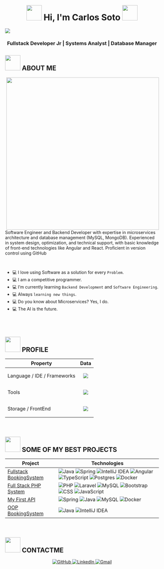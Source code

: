 <h1 align="center">
  <picture><img src="https://github.com/7oSkaaa/7oSkaaa/blob/main/Images/about_me.gif?raw=true" width="50px"></picture>
  <b>Hi, I'm Carlos Soto</b>
  <picture><img src="https://github.com/7oSkaaa/7oSkaaa/blob/main/Images/about_me.gif?raw=true" width="50px"></picture>
</h1>

![](https://github.com/halfrost/halfrost/blob/master/icons/header_.png)

<h3 align="center">Fullstack Developer Jr | Systems Analyst | Database Manager</h3>

<h2><picture><img src="https://github.com/7oSkaaa/7oSkaaa/blob/main/Images/about_me.gif?raw=true" width="50px"></picture> ABOUT ME</h2>  

<picture><img align="right" src="https://user-images.githubusercontent.com/74038190/219923809-b86dc415-a0c2-4a38-bc88-ad6cf06395a8.gif" width="500"></picture>

Software Engineer and Backend Developer with expertise in microservices architecture and database
management (MySQL, MongoDB). Experienced in system design, optimization, and technical support, with
basic knowledge of front-end technologies like Angular and React. Proficient in version control using GitHub

<br>

- :computer: I love using Software as a solution for every `Problem`.
- :computer: I am a competitive programmer.
- :computer: I’m currently learning `Backend Development` and `Software Engineering`.
- :computer: Always `learning new things`.
- :computer: Do you know about Microservices? Yes, I do.
- :computer: The AI is the future.

<br><br>

<h2><picture><img src="https://github.com/7oSkaaa/7oSkaaa/blob/main/Images/about_me.gif?raw=true" width="50px"></picture> PROFILE</h2>  

Property                 | Data  
-------------------------|------
Language / IDE / Frameworks | <p align="center"><a href="https://skillicons.dev"><img src="https://skillicons.dev/icons?i=js,java,php,c,ts,cs,py,spring,nodejs,matlab,html,phpstorm,idea,eclipse" /></a></p>
Tools                    | <p align="center"><a href="https://skillicons.dev"><img src="https://skillicons.dev/icons?i=postman,vscode,tailwind,sublime,scss,powershell,obsidian,git,github,figma,docker,css,bootstrap" /></a></p>
Storage / FrontEnd       | <p align="center"><a href="https://skillicons.dev"><img src="https://skillicons.dev/icons?i=postgres,mysql,mongodb,angular,react" /></a></p>

<br>

<h2><picture><img src="https://github.com/7oSkaaa/7oSkaaa/blob/main/Images/about_me.gif?raw=true" width="50px"></picture> SOME OF MY BEST PROJECTS</h2>

Project                  | Technologies  
-------------------------|------
[Fullstack BookingSystem](https://github.com/CarlosSotoDev/BookingSystemFullstack)  | ![Java](https://img.shields.io/badge/java-%23ED8B00.svg?style=for-the-badge&logo=openjdk&logoColor=white) ![Spring](https://img.shields.io/badge/spring-%236DB33F.svg?style=for-the-badge&logo=spring&logoColor=white) ![IntelliJ IDEA](https://img.shields.io/badge/IntelliJ%20IDEA-000000.svg?style=for-the-badge&logo=intellij-idea&logoColor=white) ![Angular](https://img.shields.io/badge/angular-%23DD0031.svg?style=for-the-badge&logo=angular&logoColor=white) ![TypeScript](https://img.shields.io/badge/typescript-%23007ACC.svg?style=for-the-badge&logo=typescript&logoColor=white) ![Postgres](https://img.shields.io/badge/postgres-%23316192.svg?style=for-the-badge&logo=postgresql&logoColor=white) ![Docker](https://img.shields.io/badge/docker-%230db7ed.svg?style=for-the-badge&logo=docker&logoColor=white)
[Full Stack PHP System](https://github.com/CarlosSotoDev/ProyectoResidencias) | ![PHP](https://img.shields.io/badge/php-%23777BB4.svg?style=for-the-badge&logo=php&logoColor=white) ![Laravel](https://img.shields.io/badge/laravel-%23FF2D20.svg?style=for-the-badge&logo=laravel&logoColor=white) ![MySQL](https://img.shields.io/badge/mysql-%234479A1.svg?style=for-the-badge&logo=mysql&logoColor=white) ![Bootstrap](https://img.shields.io/badge/bootstrap-%23563D7C.svg?style=for-the-badge&logo=bootstrap&logoColor=white) ![CSS](https://img.shields.io/badge/css-%231572B6.svg?style=for-the-badge&logo=css3&logoColor=white) ![JavaScript](https://img.shields.io/badge/javascript-%23F7DF1E.svg?style=for-the-badge&logo=javascript&logoColor=black)
[My First API](https://github.com/CarlosSotoDev/Mi-primer-API)         | ![Spring](https://img.shields.io/badge/spring-%236DB33F.svg?style=for-the-badge&logo=spring&logoColor=white) ![Java](https://img.shields.io/badge/java-%23ED8B00.svg?style=for-the-badge&logo=openjdk&logoColor=white) ![MySQL](https://img.shields.io/badge/mysql-%2300f.svg?style=for-the-badge&logo=mysql&logoColor=white) ![Docker](https://img.shields.io/badge/docker-%230db7ed.svg?style=for-the-badge&logo=docker&logoColor=white)
[OOP BookingSystem](https://github.com/CarlosSotoDev/Mi-primer-API)    | ![Java](https://img.shields.io/badge/java-%23ED8B00.svg?style=for-the-badge&logo=openjdk&logoColor=white) ![IntelliJ IDEA](https://img.shields.io/badge/IntelliJ%20IDEA-000000.svg?style=for-the-badge&logo=intellij-idea&logoColor=white)



<br>

<h2><picture><img src="https://github.com/7oSkaaa/7oSkaaa/blob/main/Images/about_me.gif?raw=true" width="50px"></picture> CONTACTME</h2>

<p align="center">
  <a href="https://github.com/CarlosSotoDev" target="_blank">
    <img src="https://skillicons.dev/icons?i=github" alt="GitHub" />
  </a>
  <a href="https://www.linkedin.com/in/carlos-soto-122bb4208/" target="_blank">
    <img src="https://skillicons.dev/icons?i=linkedin" alt="LinkedIn" />
  </a>
  <a href="mailto:cssottog@gmail.com">
    <img src="https://skillicons.dev/icons?i=gmail" alt="Gmail" />
  </a>
</p>


